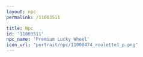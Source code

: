```yaml
---
layout: npc
permalink: /11003511

title: Npc
id: '11003511'
npc_name: 'Premium Lucky Wheel'
icon_url: 'portrait/npc/11000474_roulette1_p.png'
---
```

